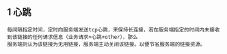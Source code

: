 ## 1 心跳
    每间隔指定时间，定时向服务端发送tcp心跳，来保持长连接，若在服务端指定的时间内未接收到该链接的任何请求信息（业务请求+心跳+other），那么
    服务端则认为该链接为无用链接，服务端主动关闭该链接。以便节省服务端的链接资源。
